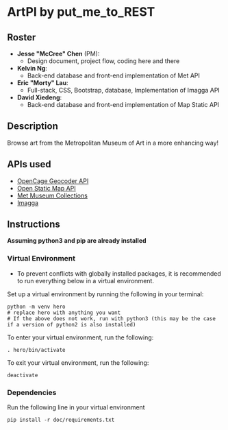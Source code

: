 # ArtPI by put_me_to_REST
## Roster
- **Jesse "McCree" Chen** (PM): 
  - Design document, project flow, coding here and there
- **Kelvin Ng**: 
  - Back-end database and front-end implementation of Met API
- **Eric "Morty" Lau**: 
  - Full-stack, CSS, Bootstrap, database, Implementation of Imagga API
- **David Xiedeng**: 
  - Back-end database and front-end implementation of Map Static API

## Description
Browse art from the Metropolitan Museum of Art in a more enhancing way!

## APIs used 
- [OpenCage Geocoder API](https://docs.google.com/document/d/1w6FLEo8vgAL-kqxjWVTemKhiq-YjGXltEsu7V34pERs/edit?usp=sharing)
- [Open Static Map API](https://docs.google.com/document/d/1Iwz9Y-7OM7KLxH0BLU1UOJUfYDMfiVOjfdQpDN2D6j4/edit?usp=sharing)
- [Met Museum Collections](https://docs.google.com/document/d/1ibirjeZ4Xv7Kf4XK0KFyVePFToN01PLum0lwTA5-RTA/edit?usp=sharing)
- [Imagga](https://docs.google.com/document/d/1rlxLfGuGFIJ13ac1FOr3LwlH_10Jsq8Vfe6aAZV4jYU/edit?usp=sharing)

## Instructions
**Assuming python3 and pip are already installed**
### Virtual Environment 
- To prevent conflicts with globally installed packages, it is recommended to run everything below in a virtual environment. 

Set up a virtual environment by running the following in your terminal:
```
python -m venv hero 
# replace hero with anything you want 
# If the above does not work, run with python3 (this may be the case if a version of python2 is also installed)
```

To enter your virtual environment, run the following:
```
. hero/bin/activate
```

To exit your virtual environment, run the following:
```
deactivate
```

### Dependencies 
Run the following line in your virtual environment
```
pip install -r doc/requirements.txt
```